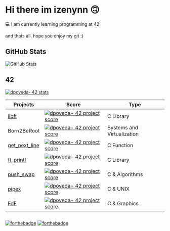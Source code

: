 # Hi there im izenynn 🙃

💻  I am currently learning programming at 42

and thats all, hope you enjoy my git :)

## GitHub Stats

![GitHub Stats](https://github-readme-stats.vercel.app/api/top-langs/?username=izenynn&langs_count=100&theme=dark)

## 42

[![dpoveda- 42 stats](https://badge42.herokuapp.com/api/stats/dpoveda-?darkmode=true&privacyEmail=true&privacyName=true)](https://profile.intra.42.fr/users/dpoveda-)

|   Projects	|  Score	| Type |
|---	|---	|--- |
| [libft](https://github.com/izenynn/libft) |[![dpoveda- 42 project score](https://badge42.herokuapp.com/api/project/dpoveda-/Libft)](https://github.com/JaeSeoKim/badge42) | C Library |
| Born2BeRoot | [![dpoveda- 42 project score](https://badge42.herokuapp.com/api/project/dpoveda-/Born2beroot)](https://github.com/JaeSeoKim/badge42) | Systems and Virtualization |
| [get_next_line](https://github.com/izenynn/get_next_line)	| [![dpoveda- 42 project score](https://badge42.herokuapp.com/api/project/dpoveda-/get_next_line)](https://github.com/JaeSeoKim/badge42) | C Function |
| [ft_printf](https://github.com/izenynn/ft_printf)	| [![dpoveda- 42 project score](https://badge42.herokuapp.com/api/project/dpoveda-/ft_printf)](https://github.com/JaeSeoKim/badge42) | C Library |
| [push_swap](https://github.com/izenynn/push_swap) | [![dpoveda- 42 project score](https://badge42.herokuapp.com/api/project/dpoveda-/push_swap)](https://github.com/JaeSeoKim/badge42) | C & Algorithms |
| [pipex](https://github.com/izenynn/pipex) | [![dpoveda- 42 project score](https://badge42.herokuapp.com/api/project/dpoveda-/pipex)](https://github.com/JaeSeoKim/badge42) | C & UNIX |
| [FdF](https://github.com/izenynn/fdf) | [![dpoveda- 42 project score](https://badge42.herokuapp.com/api/project/dpoveda-/fdf)](https://github.com/JaeSeoKim/badge42) | C & Graphics |

##
[![forthebadge](https://forthebadge.com/images/badges/built-with-love.svg)](https://forthebadge.com)
[![forthebadge](https://forthebadge.com/images/badges/powered-by-coffee.svg)](https://forthebadge.com)
